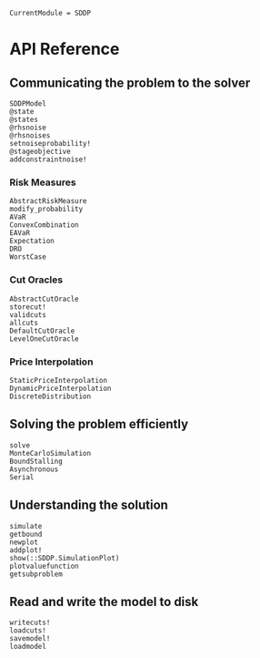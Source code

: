 ```@meta
CurrentModule = SDDP
```

# API Reference

## Communicating the problem to the solver

```@docs
SDDPModel
@state
@states
@rhsnoise
@rhsnoises
setnoiseprobability!
@stageobjective
addconstraintnoise!
```

### Risk Measures
```@docs
AbstractRiskMeasure
modify_probability
AVaR
ConvexCombination
EAVaR
Expectation
DRO
WorstCase
```

### Cut Oracles
```@docs
AbstractCutOracle
storecut!
validcuts
allcuts
DefaultCutOracle
LevelOneCutOracle
```

### Price Interpolation
```@docs
StaticPriceInterpolation
DynamicPriceInterpolation
DiscreteDistribution
```


## Solving the problem efficiently
```@docs
solve
MonteCarloSimulation
BoundStalling
Asynchronous
Serial
```
## Understanding the solution
```@docs
simulate
getbound
newplot
addplot!
show(::SDDP.SimulationPlot)
plotvaluefunction
getsubproblem
```

## Read and write the model to disk

```@docs
writecuts!
loadcuts!
savemodel!
loadmodel
```
